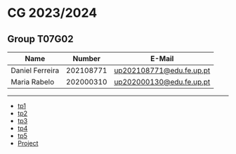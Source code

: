 # CG 2023/2024

## Group T07G02
| Name             | Number    | E-Mail             |
| ---------------- | --------- | ------------------ |
| Daniel Ferreira         | 202108771 | up202108771@edu.fe.up.pt                |
| Maria Rabelo         | 202000310 | up202000130@edu.fe.up.pt                |

----

  - [tp1](tp1/README.md)
  - [tp2](tp2/README.md)
  - [tp3](tp3/README.md)
  - [tp4](tp4/README.md)
  - [tp5](tp5/README.md)
  - [Project](proj/README.md)

